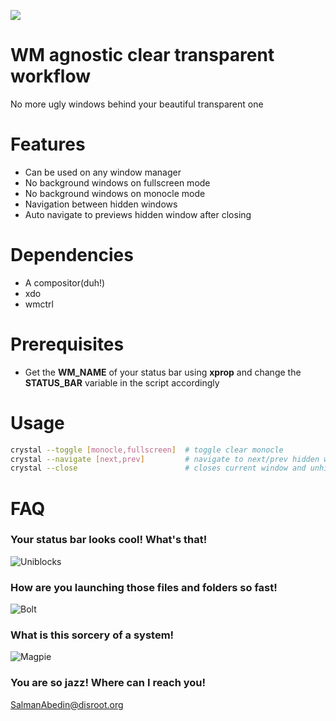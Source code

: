 ![](demo/preview.gif)

# WM agnostic clear transparent workflow

No more ugly windows behind your beautiful transparent one

# Features

-  Can be used on any window manager
-  No background windows on fullscreen mode
-  No background windows on monocle mode
-  Navigation between hidden windows
-  Auto navigate to previews hidden window after closing

# Dependencies

-  A compositor(duh!)
-  xdo
-  wmctrl

# Prerequisites

- Get the **WM_NAME** of your status bar using **xprop** and change the **STATUS_BAR** variable in the script accordingly

# Usage

```sh
crystal --toggle [monocle,fullscreen]  # toggle clear monocle
crystal --navigate [next,prev]         # navigate to next/prev hidden window
crystal --close                        # closes current window and unhides the previous one
```

# FAQ

### Your status bar looks cool! What's that!

![Uniblocks](https://github.com/salman-abedin/uniblocks)

### How are you launching those files and folders so fast!

![Bolt](https://github.com/salman-abedin/bolt)

### What is this sorcery of a system!

![Magpie](https://github.com/salman-abedin/magpie)

### You are so jazz! Where can I reach you!

SalmanAbedin@disroot.org
